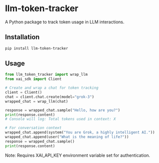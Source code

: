 # llm-token-tracker

A Python package to track token usage in LLM interactions.

## Installation

```bash
pip install llm-token-tracker
```

## Usage

```python
from llm_token_tracker import wrap_llm
from xai_sdk import Client

# Create and wrap a chat for token tracking
client = Client()
chat = client.chat.create(model="grok-3")
wrapped_chat = wrap_llm(chat)

response = wrapped_chat.sample("Hello, how are you?")
print(response.content)
# Console will log: Total tokens used in context: X

# For conversation context
wrapped_chat.append(system("You are Grok, a highly intelligent AI."))
wrapped_chat.append(user("What is the meaning of life?"))
response = wrapped_chat.sample()
print(response.content)
```

Note: Requires XAI_API_KEY environment variable set for authentication.
